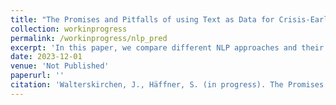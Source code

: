 ```yaml
---
title: "The Promises and Pitfalls of using Text as Data for Crisis-Early Warning: A Comparative Assessment of NLP Methods for Conflict Prediction"
collection: workinprogress
permalink: /workinprogress/nlp_pred
excerpt: 'In this paper, we compare different NLP approaches and their potential for improving conflict prediction'
date: 2023-12-01
venue: 'Not Published'
paperurl: ''
citation: 'Walterskirchen, J., Häffner, S. (in progress). The Promises and Pitfalls of using Text as Data for Crisis-Early Warning: A Comparative Assessment of NLP Methods for Conflict Prediction'
---
```


